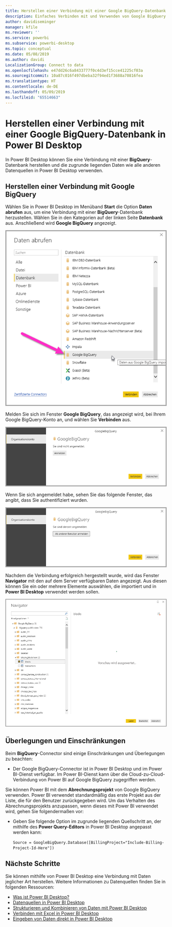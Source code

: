 ```yaml
---
title: Herstellen einer Verbindung mit einer Google BigQuery-Datenbank in Power BI Desktop
description: Einfaches Verbinden mit und Verwenden von Google BigQuery in Power BI Desktop
author: davidiseminger
manager: kfile
ms.reviewer: ''
ms.service: powerbi
ms.subservice: powerbi-desktop
ms.topic: conceptual
ms.date: 05/08/2019
ms.author: davidi
LocalizationGroup: Connect to data
ms.openlocfilehash: e47dd26c6a8433777f0c4d3ef15cce41225cf03a
ms.sourcegitcommit: 10a87c016f497dbeba32f94ed1f3688a70816fea
ms.translationtype: HT
ms.contentlocale: de-DE
ms.lasthandoff: 05/09/2019
ms.locfileid: "65514663"
---
```

# <a name="connect-to-a-google-bigquery-database-in-power-bi-desktop"></a>Herstellen einer Verbindung mit einer Google BigQuery-Datenbank in Power BI Desktop
In Power BI Desktop können Sie eine Verbindung mit einer **BigQuery**-Datenbank herstellen und die zugrunde liegenden Daten wie alle anderen Datenquellen in Power BI Desktop verwenden.

## <a name="connect-to-google-bigquery"></a>Herstellen einer Verbindung mit Google BigQuery
Wählen Sie in Power BI Desktop im Menüband **Start** die Option **Daten abrufen** aus, um eine Verbindung mit einer **BigQuery**-Datenbank herzustellen. Wählen Sie in den Kategorien auf der linken Seite **Datenbank** aus. Anschließend wird **Google BigQuery** angezeigt.

![Dialogfeld „Daten abrufen“ für Google BigQuery](media/desktop-connect-bigquery/connect_bigquery_01.png)

Melden Sie sich im Fenster **Google BigQuery**, das angezeigt wird, bei Ihrem Google BigQuery-Konto an, und wählen Sie **Verbinden** aus.

![Anmelden bei Google BigQuery](media/desktop-connect-bigquery/connect_bigquery_02.png)

Wenn Sie sich angemeldet habe, sehen Sie das folgende Fenster, das angibt, dass Sie authentifiziert wurden. 

![Bei Google angemeldet](media/desktop-connect-bigquery/connect_bigquery_02b.png)

Nachdem die Verbindung erfolgreich hergestellt wurde, wird das Fenster **Navigator** mit den auf dem Server verfügbaren Daten angezeigt. Aus diesen können Sie ein oder mehrere Elemente auswählen, die importiert und in **Power BI Desktop** verwendet werden sollen.

![Daten von Google BigQuery](media/desktop-connect-bigquery/connect_bigquery_03.png)

## <a name="considerations-and-limitations"></a>Überlegungen und Einschränkungen
Beim **BigQuery**-Connector sind einige Einschränkungen und Überlegungen zu beachten:

* Der Google BigQuery-Connector ist in Power BI Desktop und im Power BI-Dienst verfügbar. Im Power BI-Dienst kann über die Cloud-zu-Cloud-Verbindung von Power BI auf Google BigQuery zugegriffen werden.

Sie können Power BI mit dem **Abrechnungsprojekt** von Google BigQuery verwenden. Power BI verwendet standardmäßig das erste Projekt aus der Liste, die für den Benutzer zurückgegeben wird. Um das Verhalten des Abrechnungsprojekts anzupassen, wenn dieses mit Power BI verwendet wird, gehen Sie folgendermaßen vor:

 * Geben Sie folgende Option im zugrunde liegenden Quellschritt an, der mithilfe des **Power Query-Editors** in Power BI Desktop angepasst werden kann:

    ```Source = GoogleBigQuery.Database([BillingProject="Include-Billing-Project-Id-Here"])```

## <a name="next-steps"></a>Nächste Schritte
Sie können mithilfe von Power BI Desktop eine Verbindung mit Daten jeglicher Art herstellen. Weitere Informationen zu Datenquellen finden Sie in folgenden Ressourcen:

* [Was ist Power BI Desktop?](desktop-what-is-desktop.md)
* [Datenquellen in Power BI Desktop](desktop-data-sources.md)
* [Strukturieren und Kombinieren von Daten mit Power BI Desktop](desktop-shape-and-combine-data.md)
* [Verbinden mit Excel in Power BI Desktop](desktop-connect-excel.md)   
* [Eingeben von Daten direkt in Power BI Desktop](desktop-enter-data-directly-into-desktop.md)   

